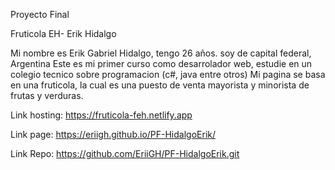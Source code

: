 Proyecto Final

Fruticola EH- Erik Hidalgo

Mi nombre es Erik Gabriel Hidalgo, tengo 26 años. soy de capital federal, Argentina
Este es mi primer curso como desarrolador web, estudie en un colegio tecnico sobre programacion (c#, java entre otros)
Mi pagina se basa en una fruticola, la cual es una puesto de venta mayorista y minorista de frutas y verduras.

Link hosting: https://fruticola-feh.netlify.app

Link page: https://eriigh.github.io/PF-HidalgoErik/

Link Repo: https://github.com/EriiGH/PF-HidalgoErik.git
